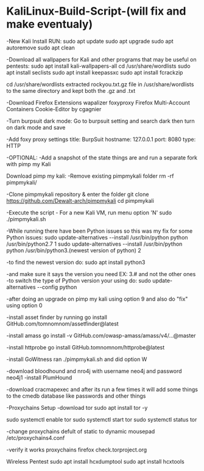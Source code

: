 # KaliLinux-Build-Script-(will fix and make eventualy)

-New Kali Install RUN:
sudo apt update 
sudo apt upgrade
sudo apt autoremove 
sudo apt clean

-Download all wallpapers for Kali and other programs that may be useful on pentests:
sudo apt install kali-wallpapers-all
cd /usr/share/wordlists 
sudo apt install seclists
sudo apt install keepassxc
sudo apt install fcrackzip

cd /usr/share/wordlists 
extracted rockyou.txt.gz file in /usr/share/wordlists to the same directory and kept both the .gz and .txt 


-Download Firefox Extensions
wapalizer
foxyproxy
Firefox Multi-Account Containers
Cookie-Editor         by cgagnier

-Turn burpsuit dark mode:
Go to burpsuit setting and search dark then turn on dark mode and save

-Add foxy proxy settings
title: BurpSuit
hostname: 127.0.0.1
port: 8080
type: HTTP

-OPTIONAL:
-Add a snapshot of the state things are and run a separate fork with pimp my Kali

Download pimp my kali:
-Remove existing pimpmykali folder
rm -rf pimpmykali/

-Clone pimpmykali repository & enter the folder
git clone https://github.com/Dewalt-arch/pimpmykali
cd pimpmykali

-Execute the script - For a new Kali VM, run menu option 'N'
sudo ./pimpmykali.sh


-While running there have been Python issues so this was my fix for some Python issues:
sudo update-alternatives --install /usr/bin/python python /usr/bin/python2.7 1 
sudo update-alternatives --install /usr/bin/python python /usr/bin/python3.(newest version of python) 2

-to find the newest version do:
sudo apt install python3 

-and make sure it says the version you need EX: 3.# and not the other ones
-to switch the type of Python version your using do:
sudo update-alternatives --config python


-after doing an upgrade on pimp my kali using option 9 and also do "fix" using option 0 

-install asset finder by running 
go install GitHub.com/tomnomnom/assetfinder@latest

-install amass 
go install -v GitHub.com/owasp-amass/amass/v4/...@master

-install httprobe 
go install GitHub.tomnomnom/httprobe@latest

-install GoWitness 
ran ./pimpmykali.sh and did option W

-download bloodhound and nro4j with username neo4j and password neo4j1
-install PlumHound 

-download cracmapexec and after its run a few times it will add some things to the cmedb database like passwords and other things




-Proxychains Setup
-download tor 
sudo apt install tor -y

sudo systemctl enable tor 
sudo systemctl start tor 
sudo systemctl status tor 

-change proxychains defult of static to dynamic 
mousepad /etc/proxychains4.conf

-verify it works
proxychains firefox check.torproject.org



Wireless Pentest
sudo apt install hcxdumptool
sudo apt install hcxtools



